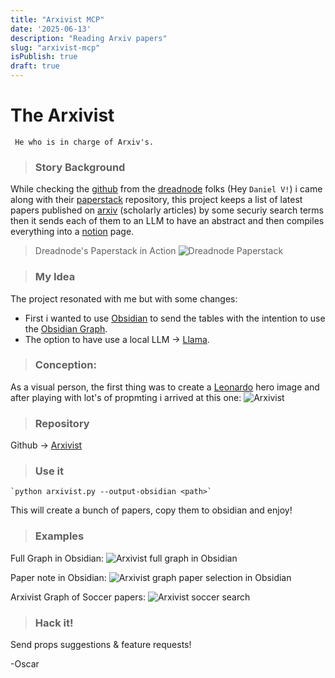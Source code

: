 ```yaml
---
title: "Arxivist MCP"
date: '2025-06-13'
description: "Reading Arxiv papers"
slug: "arxivist-mcp"
isPublish: true
draft: true
---
```


# The Arxivist
` He who is in charge of Arxiv's.`

> ### Story Background

While checking the [github] from the [dreadnode] folks (Hey `Daniel V!`) i came along with their [paperstack] repository, this project keeps a list of latest papers published on [arxiv] (scholarly articles) by some securiy search terms then it sends each of them to an LLM to have an abstract and then compiles everything into a [notion] page.

> Dreadnode's Paperstack in Action
![Dreadnode Paperstack](arxiv-paperstack.png)


> ### My Idea
The project resonated with me but with some changes:
- First i wanted to use [Obsidian] to send the tables with the intention to use the [Obsidian Graph].
- The option to have use a local LLM -> [Llama].


> ### Conception:

As a visual person, the first thing was to create a [Leonardo] hero image and after playing with lot's of propmting i arrived at this one:
![Arxivist](arxivist-reading-anime.jpg)


> ### Repository
Github -> [Arxivist] 

> ### Use it
    `python arxivist.py --output-obsidian <path>`

This will create a bunch of papers, copy them to obsidian and enjoy!

> ### Examples
Full Graph in Obsidian:
  ![Arxivist full graph in Obsidian](arxivist-obsidian-graph-full.png)

Paper note in Obsidian:
  ![Arxivist graph paper selection in Obsidian](arxivist-obsidian-graph-paper.png)

Arxivist Graph of Soccer papers:
  ![Arxivist soccer search](arxivist-output-football-terms.png)

> ### Hack it!
Send props suggestions & feature requests!

-Oscar

[github]: https://github.com/dreadnode
[dreadnode]: https://www.dreadnode.io/
[paperstack]: https://github.com/dreadnode/paperstack
[notion]: https://dreadnode.notion.site/2582fe5306274c60b85a5e37cf99da7e?v=74ab79ed1452441dab8a1fa02099fedb
[Obsidian]: https://obsidian.md/
[Obsidian Graph]: https://help.obsidian.md/plugins/graph
[arxiv]: https://arxiv.org/
[Llama]: https://www.llama.com/
[Leonardo]: https://leonardo.ai/
[Arxivist]: https://github.com/ozipi/Arxivist

[CPTS]: https://academy.hackthebox.com/preview/certifications/htb-certified-penetration-testing-specialist
[Hack The Box Academy]: https://academy.hackthebox.com/
[Intro to Shodan and the true nature of the internet]: https://www.youtube.com/watch?v=6wvRrmVFr_8

[CPTS]: https://academy.hackthebox.com/preview/certifications/htb-certified-penetration-testing-specialist
[Hunting Certificates and Servers]: https://www.youtube.com/watch?v=1pqCqz3JzXE
[Intro to Shodan and the true nature of the internet]: https://www.youtube.com/watch?v=6wvRrmVFr_8
[Shodan]: https://www.shodan.io/
[Zoomeye]: https://www.zoomeye.org/
[Greynoise]: https://viz.greynoise.io
[JA4]: https://blog.foxio.io/ja4%2B-network-fingerprinting
[Building a Second Brain]: https://www.buildingasecondbrain.com/
[JA4 fingerprinting]: https://github.com/FoxIO-LLC/ja4
[C4]: https://c4model.com/